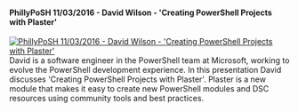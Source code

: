 ﻿#### PhillyPoSH 11/03/2016 - David Wilson - 'Creating PowerShell Projects with Plaster'

[![PhillyPoSH 11/03/2016 - David Wilson - 'Creating PowerShell Projects with Plaster'](https://i1.ytimg.com/vi/0OTLYWSdbtA/hqdefault.jpg "PhillyPoSH 11/03/2016 - David Wilson - 'Creating PowerShell Projects with Plaster'")](https://www.youtube.com/watch?v=0OTLYWSdbtA)
David is a software engineer in the PowerShell team at Microsoft, working to evolve the PowerShell development experience. In this presentation David discusses 'Creating PowerShell Projects with Plaster'. Plaster is a new module that makes it easy to create new PowerShell modules and DSC resources using community tools and best practices.


